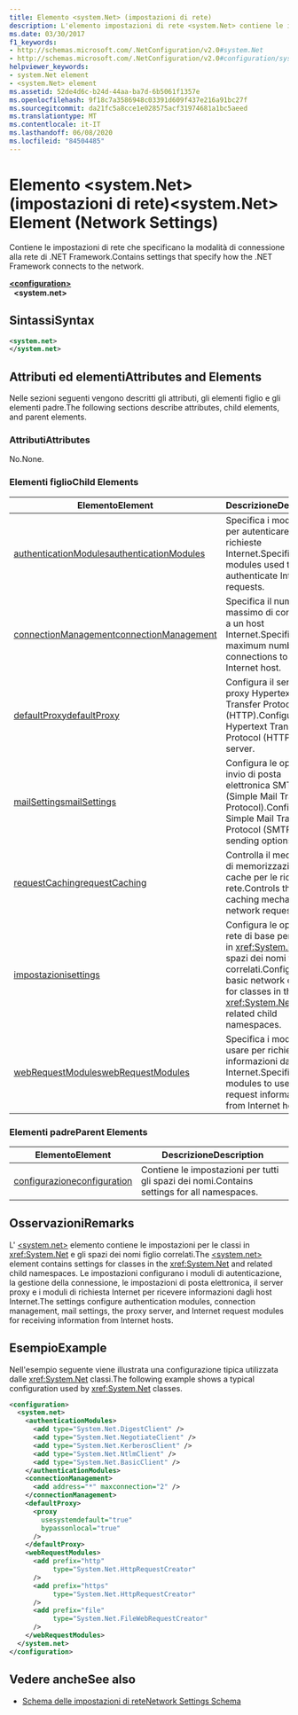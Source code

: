 ```yaml
---
title: Elemento <system.Net> (impostazioni di rete)
description: L'elemento impostazioni di rete <system.Net> contiene le impostazioni che specificano il modo in cui il .NET Framework si connette alle opzioni di rete nel .NET Framework.
ms.date: 03/30/2017
f1_keywords:
- http://schemas.microsoft.com/.NetConfiguration/v2.0#system.Net
- http://schemas.microsoft.com/.NetConfiguration/v2.0#configuration/system.Net
helpviewer_keywords:
- system.Net element
- <system.Net> element
ms.assetid: 52de4d6c-b24d-44aa-ba7d-6b5061f1357e
ms.openlocfilehash: 9f18c7a3586948c03391d609f437e216a91bc27f
ms.sourcegitcommit: da21fc5a8cce1e028575acf31974681a1bc5aeed
ms.translationtype: MT
ms.contentlocale: it-IT
ms.lasthandoff: 06/08/2020
ms.locfileid: "84504485"
---
```

# <a name="systemnet-element-network-settings"></a><span data-ttu-id="2554a-103">Elemento \<system.Net> (impostazioni di rete)</span><span class="sxs-lookup"><span data-stu-id="2554a-103">\<system.Net> Element (Network Settings)</span></span>
<span data-ttu-id="2554a-104">Contiene le impostazioni di rete che specificano la modalità di connessione alla rete di .NET Framework.</span><span class="sxs-lookup"><span data-stu-id="2554a-104">Contains settings that specify how the .NET Framework connects to the network.</span></span>  
  
[**\<configuration>**](../configuration-element.md)  
&nbsp;&nbsp;**\<system.net>**  
  
## <a name="syntax"></a><span data-ttu-id="2554a-105">Sintassi</span><span class="sxs-lookup"><span data-stu-id="2554a-105">Syntax</span></span>  
  
```xml  
<system.net>
</system.net>  
```  
  
## <a name="attributes-and-elements"></a><span data-ttu-id="2554a-106">Attributi ed elementi</span><span class="sxs-lookup"><span data-stu-id="2554a-106">Attributes and Elements</span></span>  
 <span data-ttu-id="2554a-107">Nelle sezioni seguenti vengono descritti gli attributi, gli elementi figlio e gli elementi padre.</span><span class="sxs-lookup"><span data-stu-id="2554a-107">The following sections describe attributes, child elements, and parent elements.</span></span>  
  
### <a name="attributes"></a><span data-ttu-id="2554a-108">Attributi</span><span class="sxs-lookup"><span data-stu-id="2554a-108">Attributes</span></span>  
 <span data-ttu-id="2554a-109">No.</span><span class="sxs-lookup"><span data-stu-id="2554a-109">None.</span></span>  
  
### <a name="child-elements"></a><span data-ttu-id="2554a-110">Elementi figlio</span><span class="sxs-lookup"><span data-stu-id="2554a-110">Child Elements</span></span>  
  
|<span data-ttu-id="2554a-111">**Elemento**</span><span class="sxs-lookup"><span data-stu-id="2554a-111">**Element**</span></span>|<span data-ttu-id="2554a-112">**Descrizione**</span><span class="sxs-lookup"><span data-stu-id="2554a-112">**Description**</span></span>|  
|-----------------|---------------------|  
|[<span data-ttu-id="2554a-113">authenticationModules</span><span class="sxs-lookup"><span data-stu-id="2554a-113">authenticationModules</span></span>](authenticationmodules-element-network-settings.md)|<span data-ttu-id="2554a-114">Specifica i moduli usati per autenticare le richieste Internet.</span><span class="sxs-lookup"><span data-stu-id="2554a-114">Specifies modules used to authenticate Internet requests.</span></span>|  
|[<span data-ttu-id="2554a-115">connectionManagement</span><span class="sxs-lookup"><span data-stu-id="2554a-115">connectionManagement</span></span>](connectionmanagement-element-network-settings.md)|<span data-ttu-id="2554a-116">Specifica il numero massimo di connessioni a un host Internet.</span><span class="sxs-lookup"><span data-stu-id="2554a-116">Specifies the maximum number of connections to an Internet host.</span></span>|  
|[<span data-ttu-id="2554a-117">defaultProxy</span><span class="sxs-lookup"><span data-stu-id="2554a-117">defaultProxy</span></span>](defaultproxy-element-network-settings.md)|<span data-ttu-id="2554a-118">Configura il server proxy Hypertext Transfer Protocol (HTTP).</span><span class="sxs-lookup"><span data-stu-id="2554a-118">Configures the Hypertext Transfer Protocol (HTTP) proxy server.</span></span>|  
|[<span data-ttu-id="2554a-119">mailSettings</span><span class="sxs-lookup"><span data-stu-id="2554a-119">mailSettings</span></span>](mailsettings-element-network-settings.md)|<span data-ttu-id="2554a-120">Configura le opzioni di invio di posta elettronica SMTP (Simple Mail Transport Protocol).</span><span class="sxs-lookup"><span data-stu-id="2554a-120">Configures Simple Mail Transport Protocol (SMTP) mail sending options.</span></span>|  
|[<span data-ttu-id="2554a-121">requestCaching</span><span class="sxs-lookup"><span data-stu-id="2554a-121">requestCaching</span></span>](requestcaching-element-network-settings.md)|<span data-ttu-id="2554a-122">Controlla il meccanismo di memorizzazione nella cache per le richieste di rete.</span><span class="sxs-lookup"><span data-stu-id="2554a-122">Controls the caching mechanism for network requests.</span></span>|  
|[<span data-ttu-id="2554a-123">impostazioni</span><span class="sxs-lookup"><span data-stu-id="2554a-123">settings</span></span>](settings-element-network-settings.md)|<span data-ttu-id="2554a-124">Configura le opzioni di rete di base per le classi in <xref:System.Net> e gli spazi dei nomi figlio correlati.</span><span class="sxs-lookup"><span data-stu-id="2554a-124">Configures basic network options for classes in the <xref:System.Net> and related child namespaces.</span></span>|  
|[<span data-ttu-id="2554a-125">webRequestModules</span><span class="sxs-lookup"><span data-stu-id="2554a-125">webRequestModules</span></span>](webrequestmodules-element-network-settings.md)|<span data-ttu-id="2554a-126">Specifica i moduli da usare per richiedere informazioni da host Internet.</span><span class="sxs-lookup"><span data-stu-id="2554a-126">Specifies modules to use to request information from Internet hosts.</span></span>|  
  
### <a name="parent-elements"></a><span data-ttu-id="2554a-127">Elementi padre</span><span class="sxs-lookup"><span data-stu-id="2554a-127">Parent Elements</span></span>  
  
|<span data-ttu-id="2554a-128">**Elemento**</span><span class="sxs-lookup"><span data-stu-id="2554a-128">**Element**</span></span>|<span data-ttu-id="2554a-129">**Descrizione**</span><span class="sxs-lookup"><span data-stu-id="2554a-129">**Description**</span></span>|  
|-----------------|---------------------|  
|[<span data-ttu-id="2554a-130">configurazione</span><span class="sxs-lookup"><span data-stu-id="2554a-130">configuration</span></span>](../configuration-element.md)|<span data-ttu-id="2554a-131">Contiene le impostazioni per tutti gli spazi dei nomi.</span><span class="sxs-lookup"><span data-stu-id="2554a-131">Contains settings for all namespaces.</span></span>|  
  
## <a name="remarks"></a><span data-ttu-id="2554a-132">Osservazioni</span><span class="sxs-lookup"><span data-stu-id="2554a-132">Remarks</span></span>  
 <span data-ttu-id="2554a-133">L' [\<system.net>](system-net-element-network-settings.md) elemento contiene le impostazioni per le classi in <xref:System.Net> e gli spazi dei nomi figlio correlati.</span><span class="sxs-lookup"><span data-stu-id="2554a-133">The [\<system.net>](system-net-element-network-settings.md) element contains settings for classes in the <xref:System.Net> and related child namespaces.</span></span> <span data-ttu-id="2554a-134">Le impostazioni configurano i moduli di autenticazione, la gestione della connessione, le impostazioni di posta elettronica, il server proxy e i moduli di richiesta Internet per ricevere informazioni dagli host Internet.</span><span class="sxs-lookup"><span data-stu-id="2554a-134">The settings configure authentication modules, connection management, mail settings, the proxy server, and Internet request modules for receiving information from Internet hosts.</span></span>  
  
## <a name="example"></a><span data-ttu-id="2554a-135">Esempio</span><span class="sxs-lookup"><span data-stu-id="2554a-135">Example</span></span>  
 <span data-ttu-id="2554a-136">Nell'esempio seguente viene illustrata una configurazione tipica utilizzata dalle <xref:System.Net> classi.</span><span class="sxs-lookup"><span data-stu-id="2554a-136">The following example shows a typical configuration used by <xref:System.Net> classes.</span></span>  
  
```xml  
<configuration>  
  <system.net>  
    <authenticationModules>  
      <add type="System.Net.DigestClient" />  
      <add type="System.Net.NegotiateClient" />  
      <add type="System.Net.KerberosClient" />  
      <add type="System.Net.NtlmClient" />  
      <add type="System.Net.BasicClient" />  
    </authenticationModules>  
    <connectionManagement>  
      <add address="*" maxconnection="2" />  
    </connectionManagement>  
    <defaultProxy>  
      <proxy  
        usesystemdefault="true"  
        bypassonlocal="true"  
      />  
    </defaultProxy>  
    <webRequestModules>  
      <add prefix="http"  
           type="System.Net.HttpRequestCreator"  
      />  
      <add prefix="https"  
           type="System.Net.HttpRequestCreator"  
      />  
      <add prefix="file"  
           type="System.Net.FileWebRequestCreator"  
      />  
    </webRequestModules>  
  </system.net>  
</configuration>  
```  
  
## <a name="see-also"></a><span data-ttu-id="2554a-137">Vedere anche</span><span class="sxs-lookup"><span data-stu-id="2554a-137">See also</span></span>

- [<span data-ttu-id="2554a-138">Schema delle impostazioni di rete</span><span class="sxs-lookup"><span data-stu-id="2554a-138">Network Settings Schema</span></span>](index.md)
